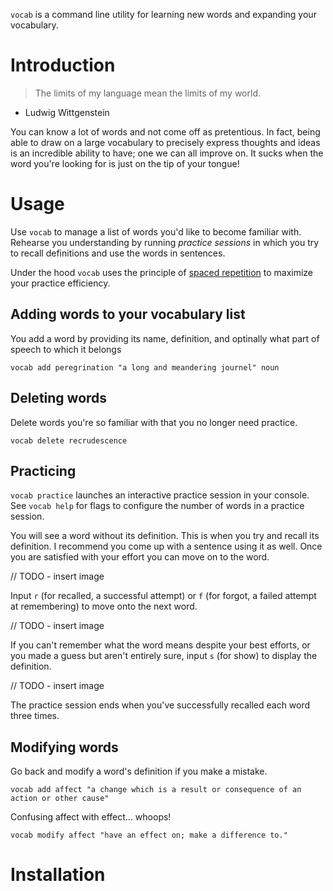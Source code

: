 `vocab` is a command line utility for learning new words and expanding your
vocabulary.

# Introduction
> The limits of my language mean the limits of my world.
  - Ludwig Wittgenstein

You can know a lot of words and not come off as pretentious. In fact, being able
to draw on a large vocabulary to precisely express thoughts and ideas is an
incredible ability to have; one we can all improve on. It sucks when the word
you're looking for is just on the tip of your tongue!

# Usage
Use `vocab` to manage a list of words you'd like to become familiar with.
Rehearse you understanding by running *practice sessions* in which you try to
recall definitions and use the words in sentences.

Under the hood `vocab` uses the principle of [spaced
repetition](https://en.wikipedia.org/wiki/Spaced_repetition) to maximize your
practice efficiency.

## Adding words to your vocabulary list
You add a word by providing its name, definition, and optinally what part of
speech to which it belongs

`vocab add peregrination "a long and meandering journel" noun`

## Deleting words
Delete words you're so familiar with that you no longer need practice.

`vocab delete recrudescence`

## Practicing
`vocab practice` launches an interactive practice session in your console.
See `vocab help` for flags to configure the number of words in a practice session.

You will see a word without its definition. This is when you try and recall its
definition. I recommend you come up with a sentence using it as well. Once you
are satisfied with your effort you can move on to the word.

// TODO - insert image

Input `r` (for recalled, a successful attempt) or `f` (for forgot, a failed attempt
at remembering) to move onto the next word.

// TODO - insert image

If you can't remember what the word means despite your best efforts, or you made
a guess but aren't entirely sure, input `s` (for show) to display the
definition.

// TODO - insert image

The practice session ends when you've successfully recalled each word three
times.

## Modifying words
Go back and modify a word's definition if you make a mistake.

`vocab add affect "a change which is a result or consequence of an action or other cause"`

Confusing affect with effect... whoops!

`vocab modify affect "have an effect on; make a difference to."`


# Installation
